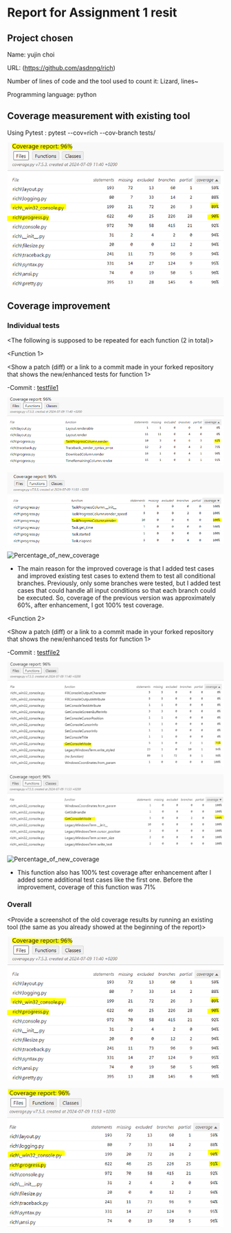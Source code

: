 # Report for Assignment 1 resit

## Project chosen

Name: yujin choi

URL: (https://github.com/asdnng/rich)

Number of lines of code and the tool used to count it: Lizard, lines~

Programming language: python

## Coverage measurement with existing tool

<Inform the name of the existing tool that was executed and how it was executed>

Using Pytest : pytest --cov=rich --cov-branch tests/

<Show the coverage results provided by the existing tool with a screenshot>

![Coverage_Origin](imgs/coverage_origin.PNG)

## Coverage improvement

### Individual tests

<The following is supposed to be repeated for each function (2 in total)>

<Function 1>

<Show a patch (diff) or a link to a commit made in your forked repository that shows the new/enhanced tests for function 1>

-Commit : [testfile1](https://github.com/asdnng/rich/commit/122762ae410fc06131f007398d6f316530b1dd83#diff-ad4affc71f0175e1dc6ebdb47a0ff6bf70d56ff70b43a3a419432b1aab7c54ee)

<Provide a screenshot of the old coverage results for such function>

![Old_coverage](imgs/edit1.PNG)

<Provide a screenshot of the new coverage results for such function>

![New_coverage](imgs/edit1-1.PNG)

<State the coverage improvement with a number and elaborate on why the coverage is improved>

![Percentage_of_new_coverage](imgs/edit1-2)

- The main reason for the improved coverage is that I added test cases and improved existing test cases to extend them to test all conditional branches. Previously, only some branches were tested, but I added test cases that could handle all input conditions so that each branch could be executed. So, coverage of the previous version was approximately 60%, after enhancement, I got 100% test coverage.

<Function 2>

<Show a patch (diff) or a link to a commit made in your forked repository that shows the new/enhanced tests for function 1>

-Commit : [testfile2](https://github.com/asdnng/rich/commit/122762ae410fc06131f007398d6f316530b1dd83#diff-28c0d3d128aa1c3706c46ddb13db19e3eeb4b25c5d04023fab2f1b6cf5acce26)

<Provide a screenshot of the old coverage results for such function>

![Old_coverage](imgs/edit2.PNG)

<Provide a screenshot of the new coverage results for such function>

![New_coverage](imgs/edit2-1.PNG)

<State the coverage improvement with a number and elaborate on why the coverage is improved>

![Percentage_of_new_coverage](imgs/edit2-2)

-  This function also has 100% test coverage after enhancement after I added some additional test cases like the first one. Before the improvement, coverage of this function was 71%

### Overall

<Provide a screenshot of the old coverage results by running an existing tool (the same as you already showed at the beginning of the report)>

![Coverage_Origin](imgs/coverage_origin.PNG)

<Provide a screenshot of the new coverage results by running the existing tool using all test modifications>

![Coverage_New](imgs/coverage_enhanced.PNG)